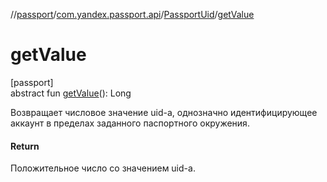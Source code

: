 //[passport](../../../index.md)/[com.yandex.passport.api](../index.md)/[PassportUid](index.md)/[getValue](get-value.md)

# getValue

[passport]\
abstract fun [getValue](get-value.md)(): Long

Возвращает числовое значение uid-а, однозначно идентифицирующее аккаунт в пределах заданного паспортного окружения.

#### Return

Положительное число со значением uid-а.
